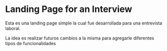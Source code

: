 # Landing Page for an Interview

Esta es una landing page simple la cual fue desarrollada para una entrevista laboral. 

La idea es realizar futuros cambios a la misma para agregarle diferentes tipos de funcionalidades

